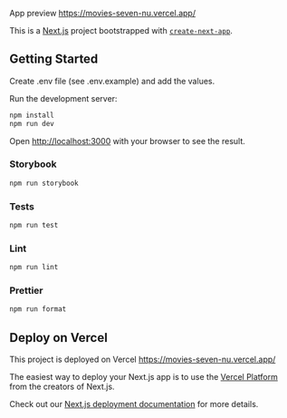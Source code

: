 App preview https://movies-seven-nu.vercel.app/

This is a [Next.js](https://nextjs.org) project bootstrapped with [`create-next-app`](https://nextjs.org/docs/app/api-reference/cli/create-next-app).

## Getting Started

Create .env file (see .env.example) and add the values.

Run the development server:

```bash
npm install
npm run dev
```

Open [http://localhost:3000](http://localhost:3000) with your browser to see the result.

### Storybook

```bash
npm run storybook
```

### Tests

```bash
npm run test
```

### Lint

```bash
npm run lint
```

### Prettier

```bash
npm run format
```

## Deploy on Vercel

This project is deployed on Vercel
https://movies-seven-nu.vercel.app/

The easiest way to deploy your Next.js app is to use the [Vercel Platform](https://vercel.com/new?utm_medium=default-template&filter=next.js&utm_source=create-next-app&utm_campaign=create-next-app-readme) from the creators of Next.js.

Check out our [Next.js deployment documentation](https://nextjs.org/docs/app/building-your-application/deploying) for more details.
